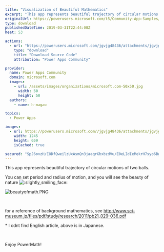 ```yaml
---
title: "Visualization of Beautiful Mathematics"
excerpt: "This app represents beautiful trajectory of circular motions of two balls. You can set period and radius of motion, and you will see the beauty of"
originalUrl: https://powerusers.microsoft.com/t5/Community-App-Samples/Visualization-of-Beautiful-Mathematics/td-p/260215
type: download
publishedDateTime: 2019-03-31T22:44:00Z
heat: 53

actions:
  - url: "https://powerusers.microsoft.com/jgvjg48436/attachments/jgvjg48436/AppFeedbackGallery/141/2/BeautyOfMath.msapp"
    type: "download"
    title: "Download Source Code"
    attribution: "Power Apps Community"

provider:
  name: Power Apps Community
  domain: microsoft.com
  images:
    - url: /assets/images/organizations/microsoft.com-50x50.jpg
      width: 50
      height: 50
  authors:
    - name: h-nagao

topics:
  - Power Apps

images:
  - url: https://powerusers.microsoft.com//jgvjg48436/attachments/jgvjg48436/AppFeedbackGallery/141/1/beautyofmath.PNG
    width: 1245
    height: 659
    isCached: true

secured: "SpJ6ovzH/E8DfQweilzUxAsmQn3jaaqrGbxbzdVu/E0eLIdIeMekrH7syo6BgYTrulssdxnXl6GCKbB88HWxqBRlg5v30EosbwELtHgt06+aZ9VC4ep22UZOPSoYwXtHpazFR+zUY9z7jSKxel5qh1A6TJzusoamIncTK3U+x6LCsd2HDq8ztCB6dXoG4u5VHMHPSNH5nd8TgqbloQQheQfvzAEbW0jmNEilFP+d/REU2swgcVcTlo56tk+BZkxHR3B3ZeJRDpVf7pvyRqxadhpeR4X/Mxg4gGZHMwtQlp2xie4KioEDdHFxTM+GwHGv0qO4lAf5BuCPRidvupVU03xP0HiBMS0jrGD2dmtn2u10mfFtm8W2pXzGSyQFr6iX3Bk/HKfjC9rFzaxRtSC7btsLX/ZVbTYAtaVxcs2WqeXNyRK0EqVS7PARD9vB3DJL;9KfsRv3MMI2oBJaTYueFRA=="
---
```

<p>This app represents beautiful trajectory of circular motions of two balls.</p><p>You can set period and radius of motion, and you will see the beauty of nature <img class="lia-deferred-image lia-image-emoji" src="/html/emoticons/1f642.png" alt=":slightly_smiling_face:" title=":slightly_smiling_face:"></p><p><span class="lia-inline-image-display-wrapper lia-image-align-inline" image-alt="beautyofmath.PNG" style="width: 999px;"><img src="https://powerusers.microsoft.com/t5/image/serverpage/image-id/58986i7B43E819685C7C20/image-size/large?v=1.0&amp;px=999" title="beautyofmath.PNG" alt="beautyofmath.PNG" li-image-url="https://powerusers.microsoft.com/t5/image/serverpage/image-id/58986i7B43E819685C7C20?v=1.0" li-image-display-id="'58986i7B43E819685C7C20'" li-message-uid="'260215'" li-messages-message-image="true" li-bindable="" class="lia-media-image" tabindex="0" li-bypass-lightbox-when-linked="true" li-use-hover-links="false"></span></p><p>&nbsp;</p><p>for a reference of background mathematics, see&nbsp;<a href="http://www.sci-museum.jp/files/pdf/study/research/2011/pb21_029-036.pdf" target="_blank" rel="noopener nofollow noopener noreferrer">http://www.sci-museum.jp/files/pdf/study/research/2011/pb21_029-036.pdf</a></p><p>* I cdnt find English article, above is in Japanese.</p><p>&nbsp;</p><p>Enjoy PowerMath!</p><p>&nbsp;</p>

